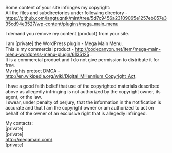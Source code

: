 Some content of your site infringes my copyright:   
All the files and subdirectories under following directory -   https://github.com/langtuqntk/mint/tree/5d7c9456a23109065e1257eb057e335cd94e3527/wp-content/plugins/mega_main_menu

I demand you remove my content (product) from your site.  

I am [private] the WordPress plugin - Mega Main Menu.     
This is my commercial product - http://codecanyon.net/item/mega-main-menu-wordpress-menu-plugin/6135125 .   
It is a commercial product and I do not give permission to distribute it for free.   
My rights protect DMCA - http://en.wikipedia.org/wiki/Digital_Millennium_Copyright_Act.  

I have a good faith belief that use of the copyrighted materials described above as allegedly infringing is not authorized by the copyright owner, its agent, or the law.   
I swear, under penalty of perjury, that the information in the notification is accurate and that I am the copyright owner or am authorized to act on behalf of the owner of an exclusive right that is allegedly infringed.  

My contacts:   
[private]  
[private]  
http://megamain.com/   
[private]  
